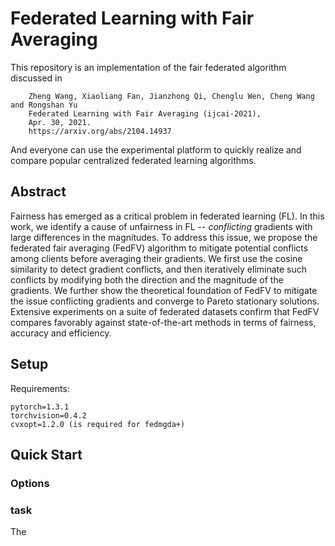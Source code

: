 # Federated Learning with Fair Averaging 
This repository is an implementation of the fair federated algorithm discussed in
```
    Zheng Wang, Xiaoliang Fan, Jianzhong Qi, Chenglu Wen, Cheng Wang and Rongshan Yu
    Federated Learning with Fair Averaging (ijcai-2021), 
    Apr. 30, 2021. 
    https://arxiv.org/abs/2104.14937
```
And everyone can use the experimental platform to quickly realize and compare popular centralized federated learning algorithms.

## Abstract
 Fairness has emerged as a critical problem in federated learning (FL). In this work, we identify a cause of unfairness in FL -- *conflicting* gradients with large differences in the magnitudes. To address this issue, we propose the federated fair averaging (FedFV) algorithm to mitigate potential conflicts among clients before averaging their gradients. We first use the cosine similarity to detect gradient conflicts, and then iteratively eliminate such conflicts by modifying both the direction and the magnitude of the gradients. We further show the theoretical foundation of FedFV to mitigate the issue conflicting gradients and converge to Pareto stationary solutions. Extensive  experiments on a suite of federated datasets confirm that FedFV compares favorably against state-of-the-art methods in terms of fairness, accuracy and efficiency.


## Setup
Requirements:
```
pytorch=1.3.1
torchvision=0.4.2
cvxopt=1.2.0 (is required for fedmgda+)
```
## Quick Start
### Options

### task
The 
